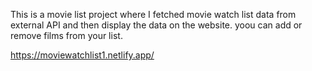 This is a movie list project where I fetched movie watch list data from          
external API and then display the data on the website. yoou can add or remove films from your list.                                                 
 
https://moviewatchlist1.netlify.app/   
